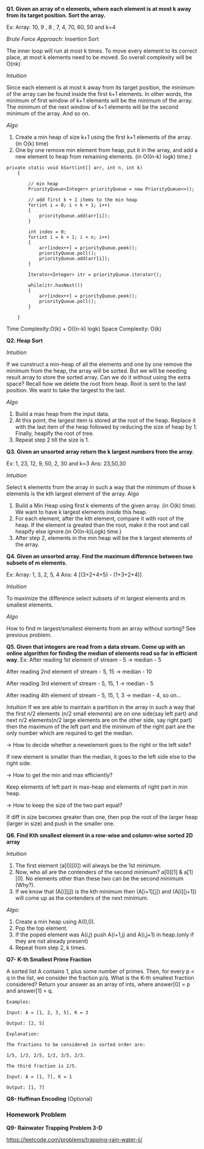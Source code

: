 **Q1. Given an array of n elements, where each element is at most k away from its target position. Sort the array.**

Ex: Array: 10, 9 , 8 , 7, 4, 70, 60, 50 and k=4 

_Brute Force Approach_: Insertion Sort 

  The inner loop will run at most k times. To move every element to its correct place, at most k elements need to be moved.  So overall complexity will be O(nk)
  
_Intuition_

Since each element is at most k away from its target position, the minimum of the array can be found inside the first k+1 elements.
In other words, the minimum of first window of k+1 elements will be the minimum of the array. The minimum of the next window of k+1 elements will be the second minimum of the array. And so on. 

_Algo_

1) Create a min heap of size k+1 using the first k+1 elements of the array. (in O(k) time)
2) One by one remove min element from heap, put it in the array, and add a new element to heap from remaining elements. (in O((n-k) logk) time.)


```
private static void kSort(int[] arr, int n, int k)  
    { 
  
        // min heap 
        PriorityQueue<Integer> priorityQueue = new PriorityQueue<>(); 
  
        // add first k + 1 items to the min heap 
        for(int i = 0; i < k + 1; i++) 
        { 
            priorityQueue.add(arr[i]); 
        } 
  
        int index = 0; 
        for(int i = k + 1; i < n; i++)  
        { 
            arr[index++] = priorityQueue.peek(); 
            priorityQueue.poll(); 
            priorityQueue.add(arr[i]); 
        } 
  
        Iterator<Integer> itr = priorityQueue.iterator(); 
  
        while(itr.hasNext())  
        { 
            arr[index++] = priorityQueue.peek(); 
            priorityQueue.poll(); 
        } 
  
    } 
```

Time Complexity:O(k) + O((n-k) logk)
Space Complexity: O(k)

**Q2. Heap Sort**

_Intuition_

If we cunstruct a min-heap of all the elements and one by one remove the minimum from the heap, the array will be sorted. But we will be needing result array to store the sorted array.
Can we do it without using the extra space? 
Recall how we delete the root from heap. Root is sent to the last position.
We want to take the largest to the last. 

_Algo_

1) Build a max heap from the input data.
2) At this point, the largest item is stored at the root of the heap. Replace it with the last item of the heap followed by reducing the size of heap by 1. Finally, heapify the root of tree.
3) Repeat step 2 till the size is 1.

**Q3. Given an unsorted array return the k largest numbers from the array.**

Ex: 1, 23, 12, 9, 50, 2, 30 and k=3 
Ans: 23,50,30 

_Intuition_

Select k elements from the array in such a way that the minimum of those k elements is the kth largest element of the array. 
Algo
1) Build a Min Heap using first k elements of the given array. (in O(k) time). We want to have k largest elements inside this heap.
2) For each element, after the kth element, compare it with root of the heap. If the element is greated than the root, make it the root and call heapify else ignore.(in O((n-k)Logk) time.)
3) After step 2, elements in the min heap will be the k largest elements of the array.

**Q4. Given an unsorted array. Find the maximum difference between two subsets of m elements.**

Ex: Array: 1, 3, 2, 5, 4 
Ans: 4 [(3+2+4+5) - (1+3+2+4)] 

_Intuition_

To maximize the difference select subsets of m largest elements and m smallest elements. 

_Algo_

How to find m largest/smallest elements from an array without sorting?
See previous problem.

**Q5. Given that integers are read from a data stream. Come up with an online algorithm for finding the median of elements read so far in efficient way.**
Ex: After reading 1st element of stream - 5 -> median - 5

After reading 2nd element of stream - 5, 15 -> median - 10

After reading 3rd element of stream - 5, 15, 1 -> median - 5

After reading 4th element of stream - 5, 15, 1, 3 -> median - 4, so on...

_Intuition_
If we are able to maintain a partition in the array in such a way that the first n/2 elements (n/2 small elements) are on one side(say left part) and next n/2 elements(n/2 large elements are on the other side, say right part) then the maximum of the left part and the minimum of the right part are the only number which are required to get the median. 

-> How to decide whether a newelement goes to the right or the left side? 

If new element is smaller than the median, it goes to the left side else to the right side.

-> How to get the min and max efficiently? 

Keep elements of left part in max-heap and elements of right part in min heap.

-> How to keep the size of the two part equal? 

If diff in size becomes greater than one, then pop the root of the larger heap (larger in size) and push in the smaller one.


**Q6. Find Kth smallest element in a row-wise and column-wise sorted 2D array**

_Intuition_

1) The first element (a[0][0]) will always be the 1st minimum.
2) Now, who all are the contenders of the second minimum? 
a[0][1] & a[1][0]. No elements other than these two can be the second minimum (Why?).
3) If we know that (A[i][j]) is the kth minimum then (A[i+1][j]) and (A[i][j+1]) will come up as the contenders of the next minimum.

_Algo:_

1) Create a min heap using A(0,0).
2) Pop the top element.
3) If the poped element was A(i,j) push A(i+1,j) and A(i,j+1) in heap.(only if they are not already present)
4) Repeat from step 2, k times.

**Q7- K-th Smallest Prime Fraction**

A sorted list A contains 1, plus some number of primes.  Then, for every p < q in the list, we consider the fraction p/q.
What is the K-th smallest fraction considered?  Return your answer as an array of ints, where answer[0] = p and answer[1] = q.

```
Examples:

Input: A = [1, 2, 3, 5], K = 3

Output: [2, 5]

Explanation:

The fractions to be considered in sorted order are:

1/5, 1/3, 2/5, 1/2, 3/5, 2/3.

The third fraction is 2/5.

Input: A = [1, 7], K = 1

Output: [1, 7]
```

**Q8- Huffman Encoding** (Optional)


### Homework Problem

**Q9- Rainwater Trapping Problem 3-D**

https://leetcode.com/problems/trapping-rain-water-ii/
